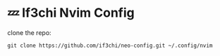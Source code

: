 # 💤 If3chi Nvim Config

clone the repo:

  ` git clone https://github.com/if3chi/neo-config.git ~/.config/nvim `

